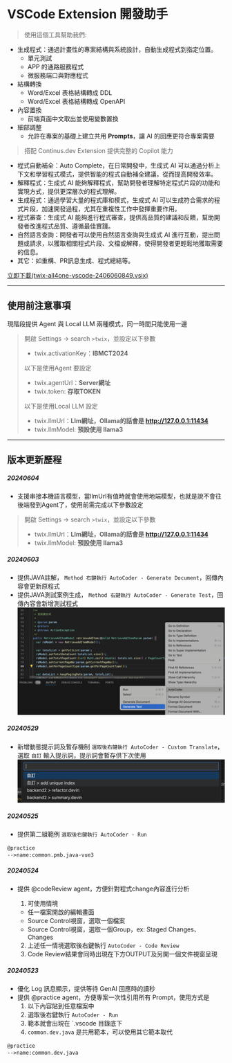 # VSCode Extension 開發助手

> 使用這個工具幫助我們:

- 生成程式：通過計畫性的專案結構與系統設計，自動生成程式到指定位置。
  - 單元測試
  - APP 的通路服務程式
  - 微服務端口與對應程式
- 結構轉換
  - Word/Excel 表格結構轉成 DDL
  - Word/Excel 表格結構轉成 OpenAPI
- 內容置換
  - 前端頁面中文取出並使用變數置換
- 細部調整
  - 允許在專案的基礎上建立共用 **Prompts**，讓 AI 的回應更符合專案需要

> 搭配 Continus.dev Extension 提供完整的 Copilot 能力

- 程式自動補全：Auto Complete，在日常開發中，生成式 AI 可以通過分析上下文和學習程式模式，提供智能的程式自動補全建議，從而提高開發效率。
- 解釋程式：生成式 AI 能夠解釋程式，幫助開發者理解特定程式片段的功能和實現方式，提供更深層次的程式理解。
- 生成程式：通過學習大量的程式庫和模式，生成式 AI 可以生成符合需求的程式片段，加速開發過程，尤其在重複性工作中發揮重要作用。
- 程式審查：生成式 AI 能夠進行程式審查，提供高品質的建議和反饋，幫助開發者改進程式品質、遵循最佳實踐。
- 自然語言查詢：開發者可以使用自然語言查詢與生成式 AI 進行互動，提出問題或請求，以獲取相關程式片段、文檔或解釋，使得開發者更輕鬆地獲取需要的信息。
- 其它：如重構、PR訊息生成、程式總結等。

 <a href="https://pages.github.ibm.com/twix-ai//twix-all4one-vscode/twix-all4one-vscode-2406060849.vsix" class="download-link" download>
立即下載(twix-all4one-vscode-2406060849.vsix)
</a>

---

## 使用前注意事項

現階段提供 Agent 與 Local LLM 兩種模式，同一時間只能使用一邊

> 開啟 Settings -> search `>twix`，並設定以下參數
>
> - twix.activationKey：**IBMCT2024**
>
> 以下是使用Agent 要設定
>
> - twix.agentUrl：**Server網址**
> - twix.token: **存取TOKEN**
>
> 以下是使用Local LLM 設定
>
> - twix.llmUrl：**Llm網址，Ollama的話會是 http://127.0.0.1:11434**
> - twix.llmModel: **預設使用 llama3**

---

## 版本更新歷程

##### 20240604

- 支援串接本機語言模型，當llmUrl有值時就會使用地端模型，也就是說不會往後端發到Agent了，使用前需完成以下參數設定

> 開啟 Settings -> search `>twix`，並設定以下參數
>
> - twix.llmUrl：**Llm網址，Ollama的話會是 http://127.0.0.1:11434**
> - twix.llmModel: **預設使用 llama3**

##### 20240603

- 提供JAVA註解， `Method 右鍵執行 AutoCoder - Generate Document`，回傳內容會更新原程式
- 提供JAVA測試案例生成， `Method 右鍵執行 AutoCoder - Generate Test`，回傳內容會新增測試程式
  ![](./img/javaTestAndDoc.png)

##### 20240529

- 新增動態提示詞及暫存機制 `選取後右鍵執行 AutoCoder - Custom Translate`，選取 `自訂` 輸入提示詞，提示詞會暫存供下次使用
  ![](./img/adhocPrompt.png)

##### 20240525

- 提供第二組範例 `選取後右鍵執行 AutoCoder - Run`

```
@practice
-->name:common.pmb.java-vue3
```

##### 20240524

- 提供 @codeReview agent，方便針對程式change內容進行分析

  1. 可使用情境

  - 任一檔案開啟的編輯畫面
  - Source Control視窗，選取一個檔案
  - Source Control視窗，選取一個Group，ex: Staged Changes、Changes

  2. 上述任一情境選取後右鍵執行 `AutoCoder - Code Review`
  3. Code Review結果會同時出現在下方OUTPUT及另開一個文件視窗呈現

##### 20240523

- 優化 Log 訊息顯示，提供等待 GenAI 回應時的讀秒
- 提供 @practice agent，方便專案一次性引用所有 Prompt，使用方式是
  1. 以下內容貼到任意檔案中
  2. 選取後右鍵執行 `AutoCoder - Run`
  3. 範本就會出現在 `.vscode 目錄底下
  4. `common.dev.java` 是共用範本，可以使用其它範本取代

```
@practice
-->name:common.dev.java
```
